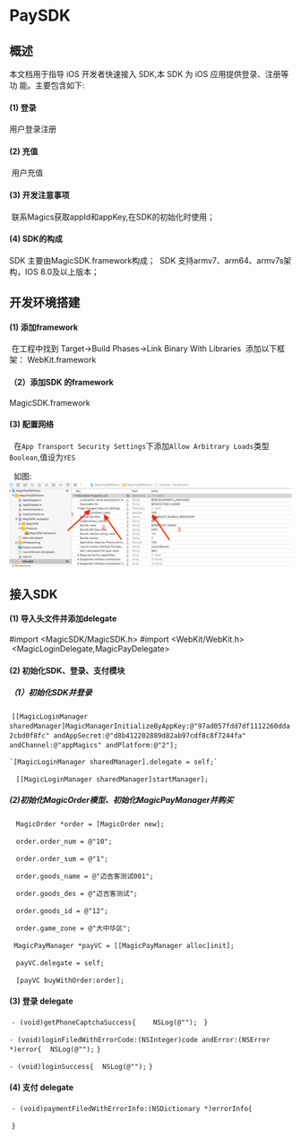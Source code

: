 # PaySDK

## 概述
  本文档用于指导 iOS 开发者快速接入  SDK,本 SDK 为 iOS 应用提供登录、注册等功 能。主要包含如下:
  
#### (1) 登录 
  用户登录注册
  
#### (2) 充值 
  用户充值
  
#### (3) 开发注意事项
  联系Magics获取appId和appKey,在SDK的初始化时使用；
  
#### (4) SDK的构成
  SDK 主要由MagicSDK.framework构成；
  SDK 支持armv7、arm64、armv7s架构，IOS 8.0及以上版本；
  
## 开发环境搭建

#### (1) 添加framework
  在工程中找到 Target->Build Phases->Link Binary With Libraries 
  添加以下框架：
  WebKit.framework
  
#### （2）添加SDK 的framework
  MagicSDK.framework
  
#### (3) 配置网络
   在`App Transport Security Settings`下添加`Allow Arbitrary Loads`类型`Boolean`,值设为`YES`
   
   如图:
   ![](https://github.com/MagicsSDK/PaySDK/blob/master/ImageCache/屏幕快照%202018-04-18%20下午3.48.00.png)

## 接入SDK

#### (1) 导入头文件并添加delegate
  #import <MagicSDK/MagicSDK.h>
  #import <WebKit/WebKit.h>
  <MagicLoginDelegate,MagicPayDelegate>

#### (2) 初始化SDK、登录、支付模块
 
##### （1）初始化SDK并登录
  `[[MagicLoginManager sharedManager]MagicManagerInitializeByAppKey:@"97ad057fdd7df1112260dda2cbd0f8fc" andAppSecret:@"d8b412202889d82ab97cdf8c8f7244fa" andChannel:@"appMagics" andPlatform:@"2"];`

    `[MagicLoginManager sharedManager].delegate = self;`
    
    `[[MagicLoginManager sharedManager]startManager];`
    

 ##### (2)初始化MagicOrder模型、初始化MagicPayManager并购买

    `MagicOrder *order = [MagicOrder new];`
    
    `order.order_num = @"10";`
    
    `order.order_sum = @"1";`
    
    `order.goods_name = @"迈吉客测试001";`
    
    `order.goods_des = @"迈吉客测试";`
    
    `order.goods_id = @"12";`
    
    `order.game_zone = @"大中华区";`

    `MagicPayManager *payVC = [[MagicPayManager alloc]init];`
    
    `payVC.delegate = self;`
    
    `[payVC buyWithOrder:order];`
 
 #### (3) 登录 delegate
  `- (void)getPhoneCaptchaSuccess{`
       ` NSLog(@"");`
   `}`

  `- (void)loginFiledWithErrorCode:(NSInteger)code andError:(NSError *)error{`
       `NSLog(@"");`
  `}`

  `- (void)loginSuccess{`
    `NSLog(@"");`
  `}`
  
 #### (4) 支付 delegate
  `- (void)paymentFiledWithErrorInfo:(NSDictionary *)errorInfo{`

  `}`


